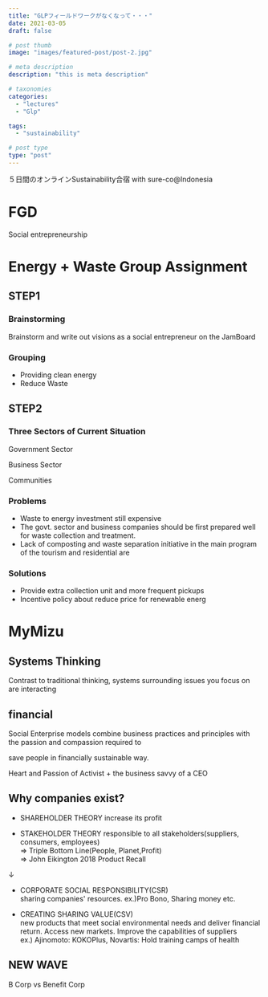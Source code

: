 ```yaml
---
title: "GLPフィールドワークがなくなって・・・"
date: 2021-03-05
draft: false

# post thumb
image: "images/featured-post/post-2.jpg"

# meta description
description: "this is meta description"

# taxonomies
categories: 
  - "lectures"
  - "Glp"

tags:
  - "sustainability"

# post type
type: "post"
---
```


５日間のオンラインSustainability合宿 with sure-co@Indonesia


# FGD
Social entrepreneurship

# Energy + Waste Group Assignment

## STEP1
### Brainstorming
Brainstorm and write out visions as a social entrepreneur on the JamBoard
### Grouping
* Providing clean energy 
* Reduce Waste


## STEP2
### Three Sectors of Current Situation

Government Sector

Business Sector 

Communities


### Problems
* Waste to energy investment  still expensive
* The govt. sector and business companies should be first prepared well for waste collection and treatment.
* Lack of composting and waste separation initiative in the main program of the tourism and residential are

### Solutions
* Provide extra collection unit and more frequent pickups
* Incentive policy about reduce price for renewable energ


# MyMizu
## Systems Thinking
Contrast to traditional thinking, systems surrounding issues you focus on are interacting

## financial 

Social Enterprise models combine business practices and principles with the passion and compassion required to 

save people in financially sustainable way.

Heart and Passion of Activist
+ 
the business savvy of a CEO

## Why companies exist?

- SHAREHOLDER THEORY
increase its profit

- STAKEHOLDER THEORY
responsible to all stakeholders(suppliers, consumers, employees)  
=> Triple Bottom Line(People, Planet,Profit)  
=> John Eikington 2018 Product Recall

↓

- CORPORATE SOCIAL RESPONSIBILITY(CSR)  
sharing companies' resources. ex.)Pro Bono, Sharing money etc.

- CREATING SHARING VALUE(CSV)  
new products that meet social environmental needs and deliver financial return. Access new markets. Improve the capabilities of suppliers  
ex.) Ajinomoto: KOKOPlus, Novartis: Hold training camps of health

## NEW WAVE
B Corp vs Benefit Corp








